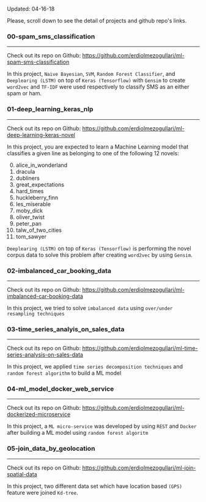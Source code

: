 
Updated: 04-16-18

Please, scroll down to see the detail of projects and github repo's links.


###  00-spam_sms_classification
-------------------------------
Check out its repo on Github: https://github.com/erdiolmezogullari/ml-spam-sms-classification

In this project, `Naive Bayesian`, `SVM`, `Random Forest Classifier`, and `Deeplearing (LSTM)` on top of `Keras (Tensorflow)` with `Gensim` to create `word2vec` and `TF-IDF` were used respectively to classify SMS as an either spam or ham. 

### 01-deep_learning_keras_nlp
-------------------------------
Check out its repo on Github: https://github.com/erdiolmezogullari/ml-deep-learning-keras-novel

In this project, you are expected to learn a Machine Learning model that classifies a given line as belonging to one of the following 12 novels:

0. alice_in_wonderland
1. dracula
2. dubliners
3. great_expectations
4. hard_times
5. huckleberry_finn
6. les_miserable
7. moby_dick
8. oliver_twist
9. peter_pan
10. talw_of_two_cities
11. tom_sawyer

`Deeplearing (LSTM)` on top of `Keras (Tensorflow)` is performing the novel corpus data to solve this problem 
after creating `word2vec` by using `Gensim`.

### 02-imbalanced_car_booking_data
--------------------------------
Check out its repo on Github: https://github.com/erdiolmezogullari/ml-imbalanced-car-booking-data

In this project, we tried to solve `imbalanced data` using `over/under resampling techniques`

### 03-time_series_analyis_on_sales_data
--------------------------------
Check out its repo on Github: https://github.com/erdiolmezogullari/ml-time-series-analysis-on-sales-data

In this project, we applied `time series decomposition techniques` and `random forest algorithm` to build a ML model

### 04-ml_model_docker_web_service
--------------------------------
Check out its repo on Github: https://github.com/erdiolmezogullari/ml-dockerized-microservice

In this project, a `ML micro-service` was developed by using `REST` and `Docker` after building a ML model using `random forest algoritm`

### 05-join_data_by_geolocation
--------------------------------
Check out its repo on Github: https://github.com/erdiolmezogullari/ml-join-spatial-data

In this project, two different data set which have location based `(GPS)` feature were joined `Kd-tree`.
